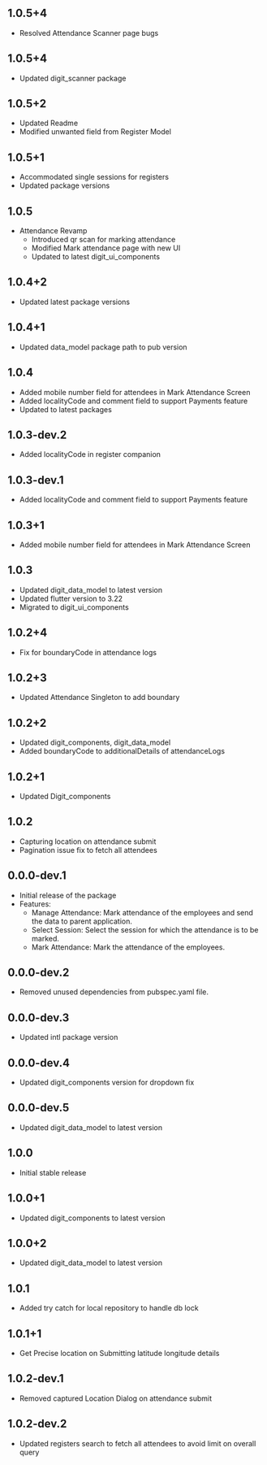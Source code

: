 ## 1.0.5+4

* Resolved Attendance Scanner page bugs


## 1.0.5+4

* Updated digit_scanner package

## 1.0.5+2

* Updated Readme
* Modified unwanted field from Register Model

## 1.0.5+1

* Accommodated single sessions for registers
* Updated package versions

## 1.0.5

* Attendance Revamp
    * Introduced qr scan for marking attendance
    * Modified Mark attendance page with new UI
    * Updated to latest digit_ui_components

## 1.0.4+2

* Updated latest package versions

## 1.0.4+1

* Updated data_model package path to pub version

## 1.0.4

* Added mobile number field for attendees in Mark Attendance Screen
* Added localityCode and comment field to support Payments feature
* Updated to latest packages

## 1.0.3-dev.2

* Added localityCode in register companion

## 1.0.3-dev.1

* Added localityCode and comment field to support Payments feature

## 1.0.3+1

* Added mobile number field for attendees in Mark Attendance Screen

## 1.0.3

* Updated digit_data_model to latest version
* Updated flutter version to 3.22
* Migrated to digit_ui_components

## 1.0.2+4

* Fix for boundaryCode in attendance logs

## 1.0.2+3

* Updated Attendance Singleton to add boundary

## 1.0.2+2

* Updated digit_components, digit_data_model
* Added boundaryCode to additionalDetails of attendanceLogs

## 1.0.2+1

* Updated Digit_components

## 1.0.2

* Capturing location on attendance submit
* Pagination issue fix to fetch all attendees

## 0.0.0-dev.1

* Initial release of the package
* Features:
    - Manage Attendance: Mark attendance of the employees and send the data to parent application.
    - Select Session: Select the session for which the attendance is to be marked.
    - Mark Attendance: Mark the attendance of the employees.

## 0.0.0-dev.2

* Removed unused dependencies from pubspec.yaml file.

## 0.0.0-dev.3

* Updated intl package version

## 0.0.0-dev.4

* Updated digit_components version for dropdown fix

## 0.0.0-dev.5

* Updated digit_data_model to latest version

## 1.0.0

* Initial stable release

## 1.0.0+1

* Updated digit_components to latest version

## 1.0.0+2

* Updated digit_data_model to latest version

## 1.0.1

* Added try catch for local repository to handle db lock

## 1.0.1+1

* Get Precise location on Submitting latitude longitude details

## 1.0.2-dev.1

* Removed captured Location Dialog on attendance submit

## 1.0.2-dev.2

* Updated registers search to fetch all attendees to avoid limit on overall query